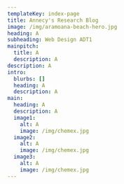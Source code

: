 ```yaml
---
templateKey: index-page
title: Annecy's Research Blog
image: /img/aramoana-beach-hero.jpg
heading: A
subheading: Web Design ADT1
mainpitch:
  title: A
  description: A
description: A
intro:
  blurbs: []
  heading: A
  description: A
main:
  heading: A
  description: A
  image1:
    alt: A
    image: /img/chemex.jpg
  image2:
    alt: A
    image: /img/chemex.jpg
  image3:
    alt: A
    image: /img/chemex.jpg
---
```

